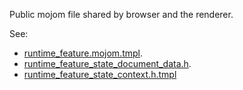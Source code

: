 Public mojom file shared by browser and the renderer.

See:

* [runtime_feature.mojom.tmpl](https://source.chromium.org/chromium/chromium/src/+/main:third_party/blink/renderer/build/scripts/templates/runtime_feature.mojom.tmpl).
* [runtime_feature_state_document_data.h](https://source.chromium.org/chromium/chromium/src/+/main:content/public/browser/runtime_feature_state/runtime_feature_state_document_data.h).
* [runtime_feature_state_context.h.tmpl](https://source.chromium.org/chromium/chromium/src/+/main:third_party/blink/renderer/build/scripts/templates/runtime_feature_state_context.h.tmpl)